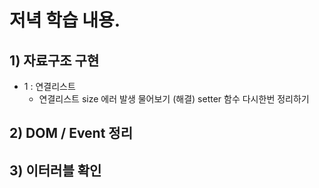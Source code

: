 # 저녁 학습 내용.

## 1) 자료구조 구현

- 1 : 연결리스트
  - 연결리스트 size 에러 발생 물어보기 (해결)
    setter 함수 다시한번 정리하기

## 2) DOM / Event 정리

## 3) 이터러블 확인
